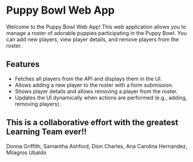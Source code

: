 # Puppy Bowl Web App

Welcome to the Puppy Bowl Web App! This web application allows you to manage a roster of adorable puppies participating in the Puppy Bowl. You can add new players, view player details, and remove players from the roster.

## Features

- Fetches all players from the API and displays them in the UI.
- Allows adding a new player to the roster with a form submission.
- Shows player details and allows removing a player from the roster.
- Updates the UI dynamically when actions are performed (e.g., adding, removing players).

## This is a collaborative effort with the greatest Learning Team ever!!
Donna Griffith,
Samantha Ashford,
Dion Charles,
Ana Carolina Hernandez,
Milagros Ubaldo
